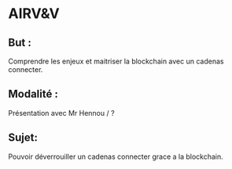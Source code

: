 # AIRV&V

## But : 
Comprendre les enjeux et maitriser la blockchain avec un cadenas connecter.

## Modalité : 
Présentation avec Mr Hennou / ? 

## Sujet: 
Pouvoir déverrouiller un cadenas connecter grace a la blockchain. 
